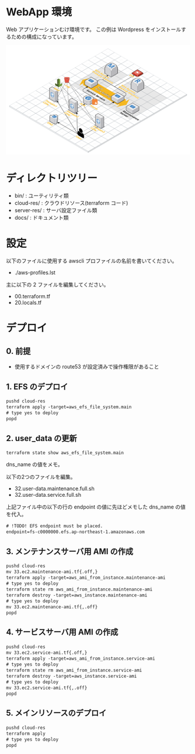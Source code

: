 
# WebApp 環境

Web アプリケーションむけ環境です。
この例は Wordpress をインストールするための構成になっています。

![クラウドリソース構成の概要](./imgs/architecture.png)

# ディレクトリツリー

+ bin/ : ユーティリティ類
+ cloud-res/ : クラウドリソース(terraform コード)
+ server-res/ : サーバ設定ファイル類
+ docs/ : ドキュメント類

# 設定

以下のファイルに使用する awscli プロファイルの名前を書いてください。

+ ./aws-profiles.lst

主に以下の 2 ファイルを編集してください。

+ 00.terraform.tf
+ 20.locals.tf


# デプロイ
## 0. 前提

+ 使用するドメインの route53 が設定済みで操作権限があること

## 1. EFS のデプロイ

~~~
pushd cloud-res
terraform apply -target=aws_efs_file_system.main
# type yes to deploy
popd
~~~

## 2. user_data の更新

~~~
terraform state show aws_efs_file_system.main
~~~

dns_name の値をメモ。

以下の2つのファイルを編集。

+ 32.user-data.maintenance.full.sh
+ 32.user-data.service.full.sh

上記ファイル中の以下の行の endpoint の値に先ほどメモした dns_name の値を代入。

~~~
# !TODO! EFS endpoint must be placed.
endpoint=fs-c0000000.efs.ap-northeast-1.amazonaws.com
~~~

## 3. メンテナンスサーバ用 AMI の作成

~~~
pushd cloud-res
mv 33.ec2.maintenance-ami.tf{.off,}
terraform apply -target=aws_ami_from_instance.maintenance-ami
# type yes to deploy
terraform state rm aws_ami_from_instance.maintenance-ami
terraform destroy -target=aws_instance.maintenance-ami
# type yes to deploy
mv 33.ec2.maintenance-ami.tf{,.off}
popd
~~~

## 4. サービスサーバ用 AMI の作成

~~~
pushd cloud-res
mv 33.ec2.service-ami.tf{.off,}
terraform apply -target=aws_ami_from_instance.service-ami
# type yes to deploy
terraform state rm aws_ami_from_instance.service-ami
terraform destroy -target=aws_instance.service-ami
# type yes to deploy
mv 33.ec2.service-ami.tf{,.off}
popd
~~~

## 5. メインリソースのデプロイ

~~~
pushd cloud-res
terraform apply
# type yes to deploy
popd
~~~

